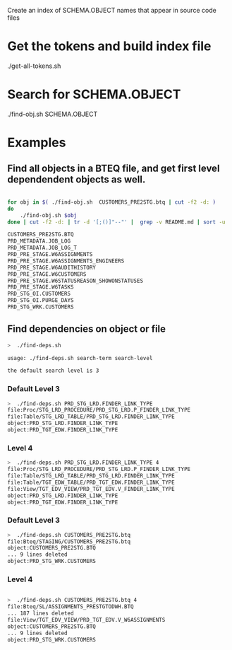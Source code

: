 
Create an index of SCHEMA.OBJECT names that appear in source code files

# Get the tokens and build index file

./get-all-tokens.sh

# Search for SCHEMA.OBJECT

./find-obj.sh SCHEMA.OBJECT

# Examples


## Find all objects in a BTEQ	file, and get first level dependendent objects as well.

```bash

for obj in $( ./find-obj.sh  CUSTOMERS_PRE2STG.btq | cut -f2 -d: )
do
	./find-obj.sh $obj
done | cut -f2 -d: | tr -d '[;()]"--"' |  grep -v README.md | sort -u

CUSTOMERS_PRE2STG.BTQ
PRD_METADATA.JOB_LOG
PRD_METADATA.JOB_LOG_T
PRD_PRE_STAGE.W6ASSIGNMENTS
PRD_PRE_STAGE.W6ASSIGNMENTS_ENGINEERS
PRD_PRE_STAGE.W6AUDITHISTORY
PRD_PRE_STAGE.W6CUSTOMERS
PRD_PRE_STAGE.W6STATUSREASON_SHOWONSTATUSES
PRD_PRE_STAGE.W6TASKS
PRD_STG_OI.CUSTOMERS
PRD_STG_OI.PURGE_DAYS
PRD_STG_WRK.CUSTOMERS

```

## Find dependencies on object or file

```bash
>  ./find-deps.sh

usage: ./find-deps.sh search-term search-level

the default search level is 3

```

### Default Level 3

```bash
>  ./find-deps.sh PRD_STG_LRD.FINDER_LINK_TYPE
file:Proc/STG_LRD_PROCEDURE/PRD_STG_LRD.P_FINDER_LINK_TYPE
file:Table/STG_LRD_TABLE/PRD_STG_LRD.FINDER_LINK_TYPE
object:PRD_STG_LRD.FINDER_LINK_TYPE
object:PRD_TGT_EDW.FINDER_LINK_TYPE

```

### Level 4

```bash
>  ./find-deps.sh PRD_STG_LRD.FINDER_LINK_TYPE 4
file:Proc/STG_LRD_PROCEDURE/PRD_STG_LRD.P_FINDER_LINK_TYPE
file:Table/STG_LRD_TABLE/PRD_STG_LRD.FINDER_LINK_TYPE
file:Table/TGT_EDW_TABLE/PRD_TGT_EDW.FINDER_LINK_TYPE
file:View/TGT_EDV_VIEW/PRD_TGT_EDV.V_FINDER_LINK_TYPE
object:PRD_STG_LRD.FINDER_LINK_TYPE
object:PRD_TGT_EDW.FINDER_LINK_TYPE
```

### Default Level 3

```bash
>  ./find-deps.sh CUSTOMERS_PRE2STG.btq
file:Bteq/STAGING/CUSTOMERS_PRE2STG.btq
object:CUSTOMERS_PRE2STG.BTQ
... 9 lines deleted
object:PRD_STG_WRK.CUSTOMERS
```

### Level 4

```bash

>  ./find-deps.sh CUSTOMERS_PRE2STG.btq 4
file:Bteq/SL/ASSIGNMENTS_PRESTGTODWH.BTQ
... 187 lines deleted
file:View/TGT_EDV_VIEW/PRD_TGT_EDV.V_W6ASSIGNMENTS
object:CUSTOMERS_PRE2STG.BTQ
... 9 lines deleted
object:PRD_STG_WRK.CUSTOMERS
```


